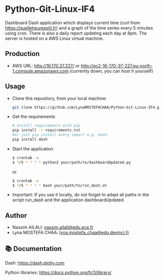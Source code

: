 # Python-Git-Linux-IF4

Dashboard Dash application which displays current time (curl from https://quelleheureestil.fr) and a graph of the time series every 5 minutes using cron. There is also a daily report updating each day at 8pm. The server is hosted on a AWS Linux virtual machine.

## Production

- AWS URL: http://16.170.37.227/ or http://ec2-16-170-37-227.eu-north-1.compute.amazonaws.com (currently down, you can host it yourself)

## Usage


* Clone this repository, from your local machine:
  ```bash
  git clone https://github.com/LynaMOSTEFACHAA/Python-Git-Linux-IF4.git
  ```
* Get the requirements
  ```bash
  # Install requirements with pip
  pip install -r requirements.txt
  #or just pip install every import e.g. dash:
  pip install dash
  ```

* Start the application
  ```bash
  $ crontab -e
  $ */5 * * * * python3 your/path/to/dashboardUpdated.py
  ```
  or
    ```bash
  $ crontab -e
  $ */5 * * * * bash your/path/to/run_dash.sh
  ```

* Important: If you use it locally, do not forget to adapt all paths in the script run_dash and the application dashboardUpdated.

## Author

- Nassim AILALI: nassim.ailali@edu.ece.fr
- Lyna MOSTEFA CHAA: lyna.mostefa_chaa@edu.devinci.fr

## 📚​ Documentation

Dash: https://dash.plotly.com

Python libraries: https://docs.python.org/fr/3/library/
